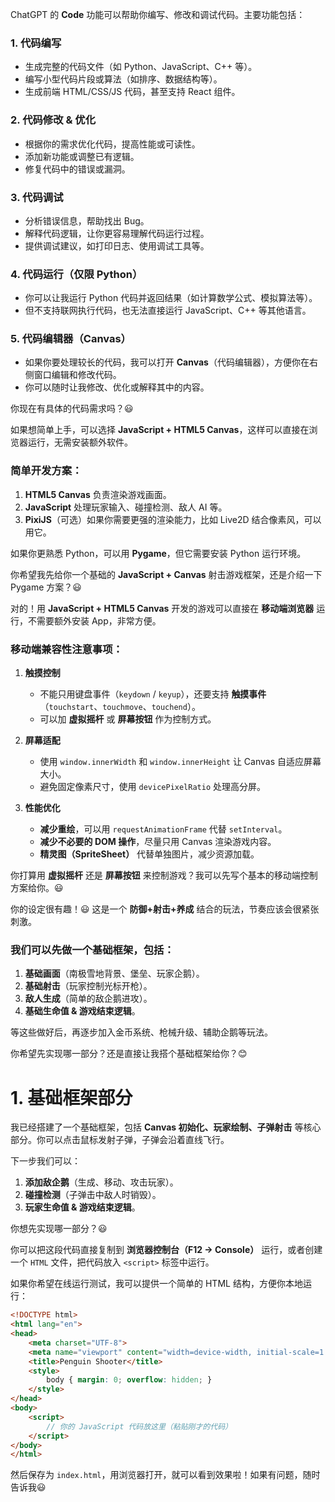 ChatGPT 的 **Code** 功能可以帮助你编写、修改和调试代码。主要功能包括：  

### 1. **代码编写**  
- 生成完整的代码文件（如 Python、JavaScript、C++ 等）。  
- 编写小型代码片段或算法（如排序、数据结构等）。  
- 生成前端 HTML/CSS/JS 代码，甚至支持 React 组件。  

### 2. **代码修改 & 优化**  
- 根据你的需求优化代码，提高性能或可读性。  
- 添加新功能或调整已有逻辑。  
- 修复代码中的错误或漏洞。  

### 3. **代码调试**  
- 分析错误信息，帮助找出 Bug。  
- 解释代码逻辑，让你更容易理解代码运行过程。  
- 提供调试建议，如打印日志、使用调试工具等。  

### 4. **代码运行**（仅限 Python）  
- 你可以让我运行 Python 代码并返回结果（如计算数学公式、模拟算法等）。  
- 但不支持联网执行代码，也无法直接运行 JavaScript、C++ 等其他语言。  

### 5. **代码编辑器（Canvas）**  
- 如果你要处理较长的代码，我可以打开 **Canvas**（代码编辑器），方便你在右侧窗口编辑和修改代码。  
- 你可以随时让我修改、优化或解释其中的内容。  

你现在有具体的代码需求吗？😃  





如果想简单上手，可以选择 **JavaScript + HTML5 Canvas**，这样可以直接在浏览器运行，无需安装额外软件。  

### **简单开发方案：**  
1. **HTML5 Canvas** 负责渲染游戏画面。  
2. **JavaScript** 处理玩家输入、碰撞检测、敌人 AI 等。  
3. **PixiJS**（可选）如果你需要更强的渲染能力，比如 Live2D 结合像素风，可以用它。  

如果你更熟悉 Python，可以用 **Pygame**，但它需要安装 Python 运行环境。  

你希望我先给你一个基础的 **JavaScript + Canvas** 射击游戏框架，还是介绍一下 Pygame 方案？😃





对的！用 **JavaScript + HTML5 Canvas** 开发的游戏可以直接在 **移动端浏览器** 运行，不需要额外安装 App，非常方便。  

### **移动端兼容性注意事项：**  
1. **触摸控制**  
   - 不能只用键盘事件（`keydown` / `keyup`），还要支持 **触摸事件**（`touchstart`、`touchmove`、`touchend`）。  
   - 可以加 **虚拟摇杆** 或 **屏幕按钮** 作为控制方式。  

2. **屏幕适配**  
   - 使用 `window.innerWidth` 和 `window.innerHeight` 让 Canvas 自适应屏幕大小。  
   - 避免固定像素尺寸，使用 `devicePixelRatio` 处理高分屏。  

3. **性能优化**  
   - **减少重绘**，可以用 `requestAnimationFrame` 代替 `setInterval`。  
   - **减少不必要的 DOM 操作**，尽量只用 Canvas 渲染游戏内容。  
   - **精灵图（SpriteSheet）** 代替单独图片，减少资源加载。  

你打算用 **虚拟摇杆** 还是 **屏幕按钮** 来控制游戏？我可以先写个基本的移动端控制方案给你。😃





你的设定很有趣！😃 这是一个 **防御+射击+养成** 结合的玩法，节奏应该会很紧张刺激。  

### **我们可以先做一个基础框架，包括：**  
1. **基础画面**（南极雪地背景、堡垒、玩家企鹅）。  
2. **基础射击**（玩家控制光标开枪）。  
3. **敌人生成**（简单的敌企鹅进攻）。  
4. **基础生命值 & 游戏结束逻辑**。  

等这些做好后，再逐步加入金币系统、枪械升级、辅助企鹅等玩法。  

你希望先实现哪一部分？还是直接让我搭个基础框架给你？😊




# 1. 基础框架部分

我已经搭建了一个基础框架，包括 **Canvas 初始化、玩家绘制、子弹射击** 等核心部分。你可以点击鼠标发射子弹，子弹会沿着直线飞行。  

下一步我们可以：
1. **添加敌企鹅**（生成、移动、攻击玩家）。  
2. **碰撞检测**（子弹击中敌人时销毁）。  
3. **玩家生命值 & 游戏结束逻辑**。  

你想先实现哪一部分？😃





你可以把这段代码直接复制到 **浏览器控制台（F12 → Console）** 运行，或者创建一个 `HTML` 文件，把代码放入 `<script>` 标签中运行。  

如果你希望在线运行测试，我可以提供一个简单的 HTML 结构，方便你本地运行：  

```html
<!DOCTYPE html>
<html lang="en">
<head>
    <meta charset="UTF-8">
    <meta name="viewport" content="width=device-width, initial-scale=1.0">
    <title>Penguin Shooter</title>
    <style>
        body { margin: 0; overflow: hidden; }
    </style>
</head>
<body>
    <script>
        // 你的 JavaScript 代码放这里（粘贴刚才的代码）
    </script>
</body>
</html>
```

然后保存为 `index.html`，用浏览器打开，就可以看到效果啦！如果有问题，随时告诉我😃
